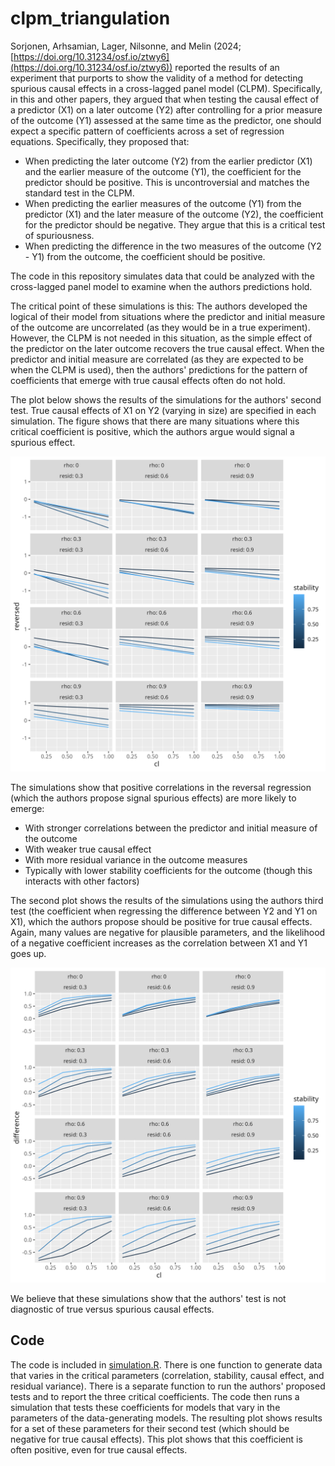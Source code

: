 # clpm_triangulation

Sorjonen, Arhsamian, Lager, Nilsonne, and Melin (2024; [https://doi.org/10.31234/osf.io/ztwy6](https://doi.org/10.31234/osf.io/ztwy6)) reported the results of an experiment that purports to show the validity of a method for detecting spurious causal effects in a cross-lagged panel model (CLPM). Specifically, in this and other papers, they argued that when testing the causal effect of a predictor (X1) on a later outcome (Y2) after controlling for a prior measure of the outcome (Y1) assessed at the same time as the predictor, one should expect a specific pattern of coefficients across a set of regression equations. Specifically, they proposed that:

* When predicting the later outcome (Y2) from the earlier predictor (X1) and the earlier measure of the outcome (Y1), the coefficient for the predictor should be positive. This is uncontroversial and matches the standard test in the CLPM. 
* When predicting the earlier measures of the outcome (Y1) from the predictor (X1) and the later measure of the outcome (Y2), the coefficient for the predictor should be negative. They argue that this is a critical test of spuriousness.
* When predicting the difference in the two measures of the outcome (Y2 - Y1) from the outcome, the coefficient should be positive. 

The code in this repository simulates data that could be analyzed with the cross-lagged panel model to examine when the authors predictions hold. 

The critical point of these simulations is this: The authors developed the logical of their model from situations where the predictor and initial measure of the outcome are uncorrelated (as they would be in a true experiment). However, the CLPM is not needed in this situation, as the simple effect of the predictor on the later outcome recovers the true causal effect. When the predictor and initial measure are correlated (as they are expected to be when the CLPM is used), then the authors' predictions for the pattern of coefficients that emerge with true causal effects often do not hold. 

The plot below shows the results of the simulations for the authors' second test. True causal effects of X1 on Y2 (varying in size) are specified in each simulation. The figure shows that there are many situations where this critical coefficient is positive, which the authors argue would signal a spurious effect. 

![](coef2.png)

The simulations show that positive correlations in the reversal regression (which the authors propose signal spurious effects) are more likely to emerge:

* With stronger correlations between the predictor and initial measure of the outcome
* With weaker true causal effect
* With more residual variance in the outcome measures
* Typically with lower stability coefficients for the outcome (though this interacts with other factors)

The second plot shows the results of the simulations using the authors third test (the coefficient when regressing the difference between Y2 and Y1 on X1), which the authors propose should be positive for true causal effects. Again, many values are negative for plausible parameters, and the likelihood of a negative coefficient increases as the correlation between X1 and Y1 goes up. 

![](coef3.png)

We believe that these simulations show that the authors' test is not diagnostic of true versus spurious causal effects. 

## Code

The code is included in [simulation.R](simulation.R). There is one function to generate data that varies in the critical parameters (correlation, stability, causal effect, and residual variance). There is a separate function to run the authors' proposed tests and to report the three critical coefficients. The code then runs a simulation that tests these coefficients for models that vary in the parameters of the data-generating models. The resulting plot shows results for a set of these parameters for their second test (which should be negative for true causal effects). This plot shows that this coefficient is often positive, even for true causal effects. 


